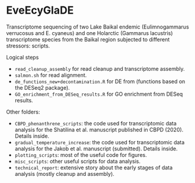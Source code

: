 # EveEcyGlaDE
Transcriptome sequencing of two Lake Baikal endemic (Eulimnogammarus verrucosus and E. cyaneus) and one Holarctic (Gammarus lacustris) transcriptome species from the Baikal region subjected to different stressors: scripts. 


Logical steps
* `read_cleanup_assembly` for read cleanup and transcriptome assembly.
* `salmon.sh` for read alignment. 
* `de_functions_new+decontamination.R` for DE from (functions based on the DESeq2 package). 
* `GO_enrichment_from_DESeq_results.R` for GO enrichment from DESeq results.

Other folders:
* `CBPD_phenanthrene_scripts`: the code used for transcriptomic data analysis for the Shatilina et al. manuscript published in CBPD (2020). Details inside.
* `gradual_temperature_increase`: the code used for transcriptomic data analysis for the Jakob et al. manuscript (submitted). Details inside.
* `plotting_scripts`: most of the useful code for figures.
* `misc_scripts`: other useful scripts for data analysis.
* `technical_report`: extensive story about the early stages of data analysis (mostly cleanup and assembly).
